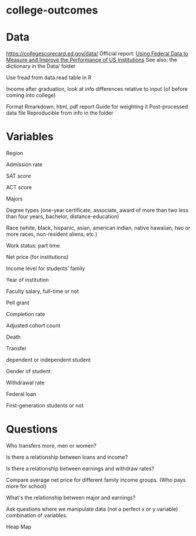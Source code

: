 # college-outcomes

# Data
https://collegescorecard.ed.gov/data/
Official report: [Using Federal Data to Measure and Improve the Performance of US Institutions](https://collegescorecard.ed.gov/assets/UsingFederalDataToMeasureAndImprovePerformance.pdf)
See also: the dictionary in the Data/ folder

Use fread from data.read table in R

Income after graduation, look at info differences relative to input (of before coming into college)

Format
  Rmarkdown, html, pdf report
  Guide for weighting it
  Post-processed data file
  Reproducible from info in the folder


# Variables
Region

Admission rate

SAT score

ACT score

Majors

Degree types (one-year certificate, associate, award of more than two less than four years, bachelor, distance-education)

Race (white, black, hispanic, asian, american indian, native hawaiian, two or more races, non-resident aliens, etc.)

Work status: part time

Net price (for institutions)

Income level for students’ family

Year of institution

Faculty salary, full-time or not

Pell grant

Completion rate

Adjusted cohort count

Death

Transfer

dependent  or independent student

Gender of student

Withdrawal rate

Federal loan

First-generation students or not


# Questions
Who transfers more, men or women?

Is there a relationship between loans and income? 

Is there a relationship between earnings and withdraw rates?

Compare average net price for different family income groups. (Who pays more for school)

What's the relationship between major and earnings?

Ask questions where we manipulate data (not a perfect x or y variable) combination of variables.

Heap Map 


